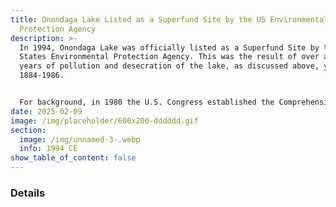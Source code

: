 ```yaml
---
title: Onondaga Lake Listed as a Superfund Site by the US Environmental
  Protection Agency
description: >-
  In 1994, Onondaga Lake was officially listed as a Superfund Site by the United
  States Environmental Protection Agency. This was the result of over a hundred
  years of pollution and desecration of the lake, as discussed above, years
  1884-1986.


  For background, in 1980 the U.S. Congress established the Comprehensive Environmental Response, Compensation and Liability Act (CERCLA), informally referred to as Superfund. This allows EPA to clean up contaminated places and forces the responsible polluters to perform the cleanup or pay the U.S. government for EPA-led cleanup work. See 2024 on the timeline below. 
date: 2025-02-09
image: /img/placeholder/600x200-dddddd.gif
section:
  image: /img/unnamed-3-.webp
  info: 1994 CE
show_table_of_content: false
---
```

### Details
